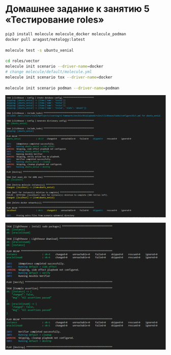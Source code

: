 # Домашнее задание к занятию 5 «Тестирование roles»

```bash
pip3 install molecule molecule_docker molecule_podman
docker pull aragast/netology:latest

molecule test -s ubuntu_xenial

cd roles/vector
molecule init scenario --driver-name=docker
# change molecule/default/molecule.yml
molecule init scenario tox --driver-name=docker

molecule init scenario podman --driver-name=podman

```

![screen](./screen/Screenshot2024-03-04-181236.png)

![screen](./screen/Screenshot2024-03-05-202643.png)

